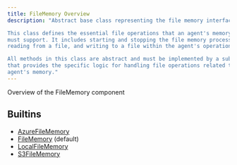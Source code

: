 ```yaml
---
title: FileMemory Overview
description: "Abstract base class representing the file memory interface for an agent.

This class defines the essential file operations that an agent's memory component
must support. It includes starting and stopping the file memory processes,
reading from a file, and writing to a file within the agent's operational context.

All methods in this class are abstract and must be implemented by a subclass
that provides the specific logic for handling file operations related to the
agent's memory."
---
```

Overview of the FileMemory component
## Builtins
* [AzureFileMemory](/docs/components/azurefilememory/azurefilememory/)
* [FileMemory](/docs/components/filememory/filememory/) (default)
* [LocalFileMemory](/docs/components/localfilememory/localfilememory/)
* [S3FileMemory](/docs/components/s3filememory/s3filememory/)